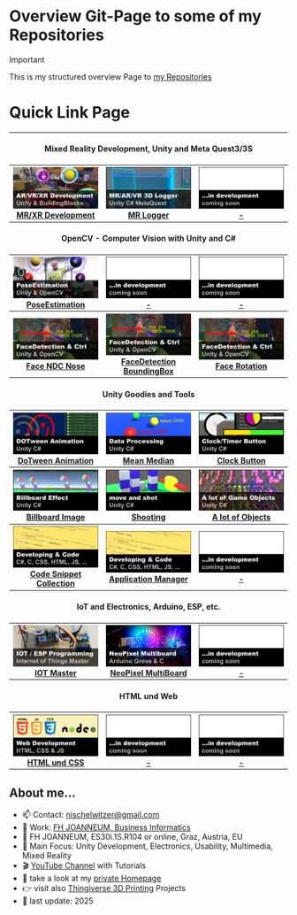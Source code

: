 # Overview Git-Page to some of my Repositories 

> [!IMPORTANT]  
> This is my structured overview Page to <a href="https://github.com/nischelwitzer?tab=repositories">my Repositories</a> 

# Quick Link Page

<table width=100%>
        <tr>
            <th colspan="3"><br>Mixed Reality Development, Unity and Meta Quest3/3S<br><br></th>
        </tr>        
        <tr>
            <th width=33%><a href="https://github.com/nischelwitzer/MixedReality_DevUnity">
              <img src="./pics/xr_development.png" width="100%"><br>MR/XR Development</a></th>
            <th width=33%><a href="../../../mrLogger"><img src="./pics/mrLogger.png" width="100%"><br>MR Logger</a></th>
            <th width=33%><a href="../../.."><img src="./pics/coming.png" width="100%"><br>-</a></th>
        </tr>
        <tr>
            <th colspan="3"><br>OpenCV - Computer Vision with Unity and C#<br><br></th>
        </tr>          
        <tr>
            <th width=33%><a href="https://github.com/nischelwitzer/OCV-BodyPose-Tools">
                    <img src="./pics/poseEstimation.png" width="100%"><br>PoseEstimation</a></th>
            <th width=33%><a href="../../.."><img src="./pics/coming.png" width="100%"><br>-</a></th>
            <th width=33%><a href="../../.."><img src="./pics/coming.png" width="100%"><br>-</a></th>
        </tr>
        <tr>
            <th width=33%><a href="../../../OCV-face68-Nose-Mouth-BB"><img src="./pics/faceDetection.png" width="100%"><br>Face NDC Nose</a></th>            
            <th width=33%><a href="../../../OCV-face68-FaceMask"><img src="./pics/faceDetection.png" width="100%"><br>FaceDetection BoundingBox</a></th>
            <th width=33%><a href="../../../OCV-face68-2DOF-Rotation"><img src="./pics/faceDetection.png" width="100%"><br>Face Rotation</a></th>
        </tr>       
        <tr>
            <th colspan="3"><br>Unity Goodies and Tools<br><br></th>
        </tr>
        <tr>
            <th width=33%><a href="../../../DoTweenShow"><img src="./pics//dotween.png" width="100%"><br>DoTween Animation</a></th>
            <th width=33%><a href="../../../Calc_MeanMediand"><img src="./pics/mean_median.png" width="100%"><br>Mean Median</a></th>
            <th width=33%><a href="../../../ClockButton"><img src="./pics/clockbutton.png" width="100%"><br>Clock Button</a></th>
        </tr>
        <tr>
            <th width=33%><a href="../../../Billboard_Modes"><img src="./pics/billboard.png" width="100%"><br>Billboard Image</a></th>
            <th width=33%><a href="../../../Cannon_MoveShot"><img src="./pics/shot.png" width="100%"><br>Shooting</a></th>
            <th width=33%><a href="../../../MultiObjects_XYZ"><img src="./pics/alotofobjects.png" width="100%"><br>A lot of Objects</a></th>
        </tr>
        <tr>
            <th width=33%><a href="../../../Unity-CSharp-Code-Snippets"><img src="./pics/code.png" width="100%"><br>Code Snippet Collection</a></th>
            <th width=33%><a href="../../../applicationmanager"><img src="./pics/code.png" width="100%"><br>Application Manager</a></th>
            <th width=33%><a href="../../.."><img src="./pics/coming.png" width="100%"><br>-</a></th>
        </tr>
        <tr>
            <th colspan="3"><br>IoT and Electronics, Arduino, ESP, etc.<br><br></th>
        </tr>            
        <tr>
            <th width=33%><a href="../../../IOT-Master"><img src="./pics/iot_master.png" width="100%"><br>IOT Master</a></th>
            <th width=33%><a href="../../../Grove-NeoPixel-Multiboard"><img src="./pics/neopixel.png" width="100%"><br>NeoPixel MultiBoard</a></th>
            <th width=33%><a href="../../.."><img src="./pics/coming.png" width="100%"><br>-</a></th>
        </tr>      
        <tr>
            <th colspan="3"><br>HTML und Web<br><br></th>
        </tr>
        <tr>
            <th width=33%><a href="../../../HTML-CSS-Lecture-Basics"><img src="./pics/html_css.png" width="100%"><br>HTML und CSS</a></th>
            <th width=33%><a href="../../.."><img src="./pics/coming.png" width="100%"><br>-</a></th>
            <th width=33%><a href="../../.."><img src="./pics/coming.png" width="100%"><br>-</a></th>
        </tr>
</table>

## About me...

* 📫 Contact: nischelwitzer@gmail.com 
* 👥 Work: [FH JOANNEUM, Business Informatics](https://www.fh-joanneum.at/hochschule/person/alexander-nischelwitzer/)
* 📍 FH JOANNEUM, ES30i.1S.R104 or online, Graz, Austria, EU
* 🙌 Main Focus: Unity Development, Electronics, Usability, Multimedia, Mixed Reality
* 🎬 [YouTube Channel](https://www.youtube.com/@AlexanderKNischelwitzer) with Tutorials
* 👾 take a look at my <a href="http://www.nischelwitzer.com" target="_blank">private Homepage</a>
* 👉 visit also <a href="https://www.thingiverse.com/nischi" target="_blank">Thingiverse 3D Printing</a> Projects
* 📅 last update: 2025

